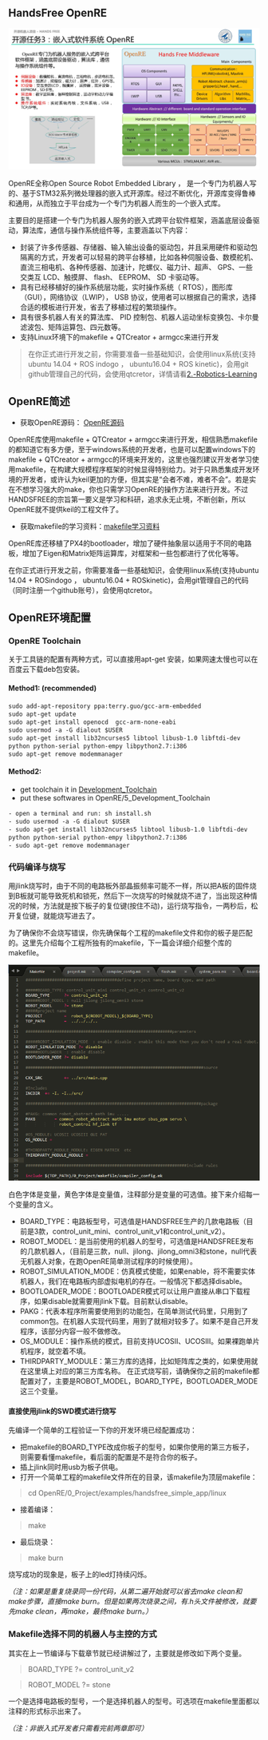 ## HandsFree OpenRE

![OpenRE Architectural](/images/OpenRE/Embedded_Architectural.jpg)

OpenRE全称Open Source Robot Embedded Library ，  是一个专门为机器人写的、基于STM32系列微处理器的嵌入式开源库。经过不断优化，开源库变得鲁棒和通用，从而独立于平台成为一个专门为机器人而生的一个嵌入式库。

主要目的是搭建一个专门为机器人服务的嵌入式跨平台软件框架，涵盖底层设备驱动，算法库，通信与操作系统组件等，主要涵盖以下内容：

* 封装了许多传感器、存储器、输入输出设备的驱动包，并且采用硬件和驱动包隔离的方式，开发者可以轻易的跨平台移植，比如各种伺服设备、数模舵机、直流三相电机、各种传感器、加速计，陀螺仪、磁力计、超声、 GPS、一些交类互 LCD、触摸屏、 flash、 EEPROM、 SD 卡驱动等。
* 具有已经移植好的操作系统层功能，实时操作系统（ RTOS），图形库（GUI），网络协议（LWIP）， USB 协议，使用者可以根据自己的需求，选择合适的模板进行开发，省去了移植过程的繁琐操作。
* 具有很多机器人有关的算法库、 PID 控制包、机器人运动坐标变换包、卡尔曼滤波包、矩阵运算包、四元数等。
* 支持Linux环境下的makefile + QTCreator + armgcc来进行开发

> 在你正式进行开发之前，你需要准备一些基础知识，会使用linux系统(支持ubuntu 14.04 + ROS indogo ， ubuntu16.04 + ROS kinetic)，会用git github管理自己的代码，会使用qtcretor，详情请看[2.-Robotics-Learning](https://github.com/HANDS-FREE/HANDS-FREE.github.io/wiki/2.-Robotics-Learning)

## OpenRE简述

* 获取OpenRE源码： [OpenRE源码](https://github.com/HANDS-FREE/OpenRE) 

OpenRE库使用makefile + QTCreator + armgcc来进行开发，相信熟悉makefile的都知道它有多方便，至于windows系统的开发者，也是可以配置windows下的makefile + QTCreator + armgcc的环境来开发的，这里也强烈建议开发者学习使用makefile，在构建大规模程序框架的时候显得特别给力。对于只熟悉集成开发环境的开发者，或许认为keil更加的方便，但其实是“会者不难，难者不会”。若是实在不想学习强大的make，你也只需学习OpenRE的操作方法来进行开发。不过HANDSFREE的宗旨第一要义是学习和科研，追求永无止境，不断创新，所以OpenRE就不提供keil的工程文件了。

* 获取makefile的学习资料：[makefile学习资料](https://pan.baidu.com/s/1nuSvs7Z#list/path=%2FHANDSFREE%2FHands_Free_Release%2F5_Learning_Data%2Fmakefile&parentPath=%2FHANDSFREE)

OpenRE库还移植了PX4的bootloader，增加了硬件抽象层以适用于不同的电路板，增加了Eigen和Matrix矩阵运算库，对框架和一些包都进行了优化等等。

在你正式进行开发之前，你需要准备一些基础知识，会使用linux系统(支持ubuntu 14.04 + ROSindogo ， ubuntu16.04 + ROSkinetic)，会用git管理自己的代码（同时注册一个github账号），会使用qtcretor。


## OpenRE环境配置
### OpenRE  Toolchain   
关于工具链的配置有两种方式，可以直接用apt-get 安装，如果网速太慢也可以在百度云下载deb包安装。
#### Method1: (recommended)
```
sudo add-apt-repository ppa:terry.guo/gcc-arm-embedded  
sudo apt-get update          
sudo apt-get install openocd  gcc-arm-none-eabi    
sudo usermod -a -G dialout $USER    
sudo apt-get install lib32ncurses5 libtool libusb-1.0 libftdi-dev python python-serial python-empy libpython2.7:i386    
sudo apt-get remove modemmanager    
```
#### Method2:
- get toolchain it in [Development_Toolchain](https://pan.baidu.com/s/1nuSvs7Z#list/path=%2FHANDSFREE%2FHands_Free_Release%2F3_Software%2FEmbedded_Development_Toolchain&parentPath=%2FHANDSFREE)
- put these softwares in OpenRE/5_Development_Toolchain     
```
- open a terminal and run: sh install.sh    
- sudo usermod -a -G dialout $USER      
- sudo apt-get install lib32ncurses5 libtool libusb-1.0 libftdi-dev python python-serial python-empy libpython2.7:i386     
- sudo apt-get remove modemmanager    
```

### 代码编译与烧写
用jlink烧写时，由于不同的电路板外部晶振频率可能不一样，所以把A板的固件烧到B板就可能导致死机和锁死，然后下一次烧写的时候就烧不进了，当出现这种情况的时候，方法就是按下板子的复位键(按住不动)，运行烧写指令，一两秒后，松开复位键，就能烧写进去了。

为了确保你不会烧写错误，你先确保每个工程的makefile文件和你的板子是匹配的。这里先介绍每个工程所独有的makefile，下一篇会详细介绍整个库的makefile。

![makefile shotcut](/images/OpenRE/makefile.png)

白色字体是变量，黄色字体是变量值，注释部分是变量的可选值。接下来介绍每一个变量的含义。
* BOARD_TYPE：电路板型号，可选值是HANDSFREE生产的几款电路板（目前是3款，control_unit_mini、control_unit_v1和control_unit_v2）。
* ROBOT_MODEL：是当前使用的机器人的型号，可选值是HANDSFREE发布的几款机器人，（目前是三款，null、jilong、jilong_omni3和stone，null代表无机器人对象，在跑OpenRE简单测试程序的时候使用）。
* ROBOT_SIMULATION_MODE：仿真模式使能，如果enable，将不需要实体机器人，我们在电路板内部虚拟电机的存在。一般情况下都选择disable。
* BOOTLOADER_MODE：BOOTLOADER模式可以让用户直接从串口下载程序，如果disable就需要用jlink下载。目前默认disable。
* PAKG：代表本程序所需要使用到的功能包，在简单测试代码里，只用到了common包。在机器人实现代码里，用到了就相对较多了。如果不是自己开发程序，该部分内容一般不做修改。
* OS_MODULE：操作系统的模式，目前支持UCOSII、UCOSIII。如果裸跑单片机程序，就空着不填。
* THIRDPARTY_MODULE：第三方库的选择，比如矩阵库之类的，如果使用就在这里填上对应的第三方库名称。
在正式烧写前，请确保你之前的makefile都配置对了，主要是ROBOT_MODEL，BOARD_TYPE，BOOTLOADER_MODE这三个变量。

#### 直接使用jlink的SWD模式进行烧写
先编译一个简单的工程验证一下你的开发环境已经配置成功：
* 把makefile的BOARD_TYPE改成你板子的型号，如果你使用的第三方板子，则需要看懂makefile，看后面的配置是不是符合你的板子。
* 插上jlink同时用usb为板子供电。
* 打开一个简单工程的makefile文件所在的目录，该makefile为顶层makefile：
> cd OpenRE/0_Project/examples/handsfree_simple_app/linux
* 接着编译：
> make
* 最后烧录：
> make burn

烧写成功的现象是，板子上的led灯持续闪烁。

*（注：如果是重复烧录同一份代码，从第二遍开始就可以省去make clean和make步骤，直接make burn。但是如果两次烧录之间，有.h头文件被修改，就要先make clean，再make，最终make burn。）*

### Makefile选择不同的机器人与主控的方式
其实在上一节编译与下载章节就已经讲解过了，主要就是修改如下两个变量。
>BOARD_TYPE		?= control_unit_v2

>ROBOT_MODEL   ?= stone

一个是选择电路板的型号，一个是选择机器人的型号。可选项在makefile里面都以注释的形式标示出来了。

*（注：非嵌入式开发者只需看完前两章即可）*
